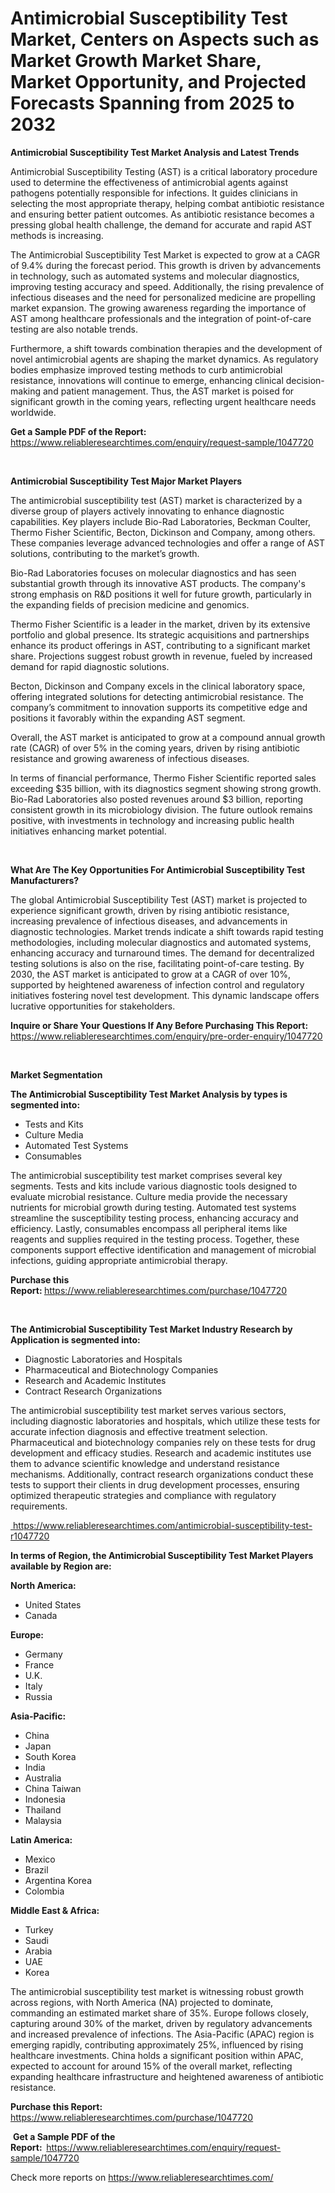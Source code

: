 <p><h1>Antimicrobial Susceptibility Test Market, Centers on Aspects such as Market Growth Market Share, Market Opportunity, and Projected Forecasts Spanning from 2025 to 2032</h1></p><p><strong>Antimicrobial Susceptibility Test Market Analysis and Latest Trends</strong></p>
<p><p>Antimicrobial Susceptibility Testing (AST) is a critical laboratory procedure used to determine the effectiveness of antimicrobial agents against pathogens potentially responsible for infections. It guides clinicians in selecting the most appropriate therapy, helping combat antibiotic resistance and ensuring better patient outcomes. As antibiotic resistance becomes a pressing global health challenge, the demand for accurate and rapid AST methods is increasing.</p><p>The Antimicrobial Susceptibility Test Market is expected to grow at a CAGR of 9.4% during the forecast period. This growth is driven by advancements in technology, such as automated systems and molecular diagnostics, improving testing accuracy and speed. Additionally, the rising prevalence of infectious diseases and the need for personalized medicine are propelling market expansion. The growing awareness regarding the importance of AST among healthcare professionals and the integration of point-of-care testing are also notable trends.</p><p>Furthermore, a shift towards combination therapies and the development of novel antimicrobial agents are shaping the market dynamics. As regulatory bodies emphasize improved testing methods to curb antimicrobial resistance, innovations will continue to emerge, enhancing clinical decision-making and patient management. Thus, the AST market is poised for significant growth in the coming years, reflecting urgent healthcare needs worldwide.</p></p>
<p><strong>Get a Sample PDF of the Report:&nbsp;</strong> <a href="https://www.reliableresearchtimes.com/enquiry/request-sample/1047720?utm_campaign=2196&utm_medium=2&utm_source=Github&utm_content=ia&utm_term=04032025&utm_id=antimicrobial-susceptibility-test">https://www.reliableresearchtimes.com/enquiry/request-sample/1047720</a></p>
<p>&nbsp;</p>
<p><strong>Antimicrobial Susceptibility Test Major Market Players</strong></p>
<p><p>The antimicrobial susceptibility test (AST) market is characterized by a diverse group of players actively innovating to enhance diagnostic capabilities. Key players include Bio-Rad Laboratories, Beckman Coulter, Thermo Fisher Scientific, Becton, Dickinson and Company, among others. These companies leverage advanced technologies and offer a range of AST solutions, contributing to the market’s growth.</p><p>Bio-Rad Laboratories focuses on molecular diagnostics and has seen substantial growth through its innovative AST products. The company's strong emphasis on R&D positions it well for future growth, particularly in the expanding fields of precision medicine and genomics.</p><p>Thermo Fisher Scientific is a leader in the market, driven by its extensive portfolio and global presence. Its strategic acquisitions and partnerships enhance its product offerings in AST, contributing to a significant market share. Projections suggest robust growth in revenue, fueled by increased demand for rapid diagnostic solutions.</p><p>Becton, Dickinson and Company excels in the clinical laboratory space, offering integrated solutions for detecting antimicrobial resistance. The company’s commitment to innovation supports its competitive edge and positions it favorably within the expanding AST segment.</p><p>Overall, the AST market is anticipated to grow at a compound annual growth rate (CAGR) of over 5% in the coming years, driven by rising antibiotic resistance and growing awareness of infectious diseases. </p><p>In terms of financial performance, Thermo Fisher Scientific reported sales exceeding $35 billion, with its diagnostics segment showing strong growth. Bio-Rad Laboratories also posted revenues around $3 billion, reporting consistent growth in its microbiology division. The future outlook remains positive, with investments in technology and increasing public health initiatives enhancing market potential.</p></p>
<p>&nbsp;</p>
<p><strong>What Are The Key Opportunities For Antimicrobial Susceptibility Test Manufacturers?</strong></p>
<p><p>The global Antimicrobial Susceptibility Test (AST) market is projected to experience significant growth, driven by rising antibiotic resistance, increasing prevalence of infectious diseases, and advancements in diagnostic technologies. Market trends indicate a shift towards rapid testing methodologies, including molecular diagnostics and automated systems, enhancing accuracy and turnaround times. The demand for decentralized testing solutions is also on the rise, facilitating point-of-care testing. By 2030, the AST market is anticipated to grow at a CAGR of over 10%, supported by heightened awareness of infection control and regulatory initiatives fostering novel test development. This dynamic landscape offers lucrative opportunities for stakeholders.</p></p>
<p><strong>Inquire or Share Your Questions If Any Before Purchasing This Report:</strong> <a href="https://www.reliableresearchtimes.com/enquiry/pre-order-enquiry/1047720?utm_campaign=2196&utm_medium=2&utm_source=Github&utm_content=ia&utm_term=04032025&utm_id=antimicrobial-susceptibility-test">https://www.reliableresearchtimes.com/enquiry/pre-order-enquiry/1047720</a></p>
<p>&nbsp;</p>
<p><strong>Market Segmentation</strong></p>
<p><strong>The Antimicrobial Susceptibility Test Market Analysis by types is segmented into:</strong></p>
<p><ul><li>Tests and Kits</li><li>Culture Media</li><li>Automated Test Systems</li><li>Consumables</li></ul></p>
<p><p>The antimicrobial susceptibility test market comprises several key segments. Tests and kits include various diagnostic tools designed to evaluate microbial resistance. Culture media provide the necessary nutrients for microbial growth during testing. Automated test systems streamline the susceptibility testing process, enhancing accuracy and efficiency. Lastly, consumables encompass all peripheral items like reagents and supplies required in the testing process. Together, these components support effective identification and management of microbial infections, guiding appropriate antimicrobial therapy.</p></p>
<p><strong>Purchase this Report:&nbsp;</strong><a href="https://www.reliableresearchtimes.com/purchase/1047720?utm_campaign=2196&utm_medium=2&utm_source=Github&utm_content=ia&utm_term=04032025&utm_id=antimicrobial-susceptibility-test">https://www.reliableresearchtimes.com/purchase/1047720</a></p>
<p>&nbsp;</p>
<p><strong>The Antimicrobial Susceptibility Test Market Industry Research by Application is segmented into:</strong></p>
<p><ul><li>Diagnostic Laboratories and Hospitals</li><li>Pharmaceutical and Biotechnology Companies</li><li>Research and Academic Institutes</li><li>Contract Research Organizations</li></ul></p>
<p><p>The antimicrobial susceptibility test market serves various sectors, including diagnostic laboratories and hospitals, which utilize these tests for accurate infection diagnosis and effective treatment selection. Pharmaceutical and biotechnology companies rely on these tests for drug development and efficacy studies. Research and academic institutes use them to advance scientific knowledge and understand resistance mechanisms. Additionally, contract research organizations conduct these tests to support their clients in drug development processes, ensuring optimized therapeutic strategies and compliance with regulatory requirements.</p></p>
<p><a href="https://www.reliableresearchtimes.com/antimicrobial-susceptibility-test-r1047720?utm_campaign=2196&utm_medium=2&utm_source=Github&utm_content=ia&utm_term=04032025&utm_id=antimicrobial-susceptibility-test">&nbsp;https://www.reliableresearchtimes.com/antimicrobial-susceptibility-test-r1047720</a></p>
<p><strong>In terms of Region, the Antimicrobial Susceptibility Test Market Players available by Region are:</strong></p>
<p>
    <p> <strong> North America: </strong>
        <ul>
            <li>United States</li>
            <li>Canada</li>
        </ul>
        </p> 
    <p> <strong> Europe: </strong>
        <ul>
            <li>Germany</li>
            <li>France</li>
            <li>U.K.</li>
            <li>Italy</li>
            <li>Russia</li>
        </ul>
        </p> 
    <p> <strong> Asia-Pacific: </strong>
        <ul>
            <li>China</li>
            <li>Japan</li>
            <li>South Korea</li>
            <li>India</li>
            <li>Australia</li>
            <li>China Taiwan</li>
            <li>Indonesia</li>
            <li>Thailand</li>
            <li>Malaysia</li>
        </ul>
        </p> 
    <p> <strong> Latin America: </strong>
        <ul>
            <li>Mexico</li>
            <li>Brazil</li>
            <li>Argentina Korea</li>
            <li>Colombia</li>
        </ul>
        </p> 
    <p> <strong> Middle East & Africa: </strong>
        <ul>
            <li>Turkey</li>
            <li>Saudi</li>
            <li>Arabia</li>
            <li>UAE</li>
            <li>Korea</li>
        </ul>
    </p>
    </p>
<p><p>The antimicrobial susceptibility test market is witnessing robust growth across regions, with North America (NA) projected to dominate, commanding an estimated market share of 35%. Europe follows closely, capturing around 30% of the market, driven by regulatory advancements and increased prevalence of infections. The Asia-Pacific (APAC) region is emerging rapidly, contributing approximately 25%, influenced by rising healthcare investments. China holds a significant position within APAC, expected to account for around 15% of the overall market, reflecting expanding healthcare infrastructure and heightened awareness of antibiotic resistance.</p></p>
<p><strong>Purchase this Report: </strong><a href="https://www.reliableresearchtimes.com/purchase/1047720?utm_campaign=2196&utm_medium=2&utm_source=Github&utm_content=ia&utm_term=04032025&utm_id=antimicrobial-susceptibility-test">https://www.reliableresearchtimes.com/purchase/1047720</a></p>
<p>&nbsp;<strong>Get a Sample PDF of the Report:&nbsp;&nbsp;</strong><a href="https://www.reliableresearchtimes.com/enquiry/request-sample/1047720?utm_campaign=2196&utm_medium=2&utm_source=Github&utm_content=ia&utm_term=04032025&utm_id=antimicrobial-susceptibility-test">https://www.reliableresearchtimes.com/enquiry/request-sample/1047720</a></p>
<p><strong></strong></p>
<p>Check more reports on <a href="https://www.reliableresearchtimes.com/?utm_campaign=2196&utm_medium=2&utm_source=Github&utm_content=ia&utm_term=04032025&utm_id=antimicrobial-susceptibility-test">https://www.reliableresearchtimes.com/</a></p>
